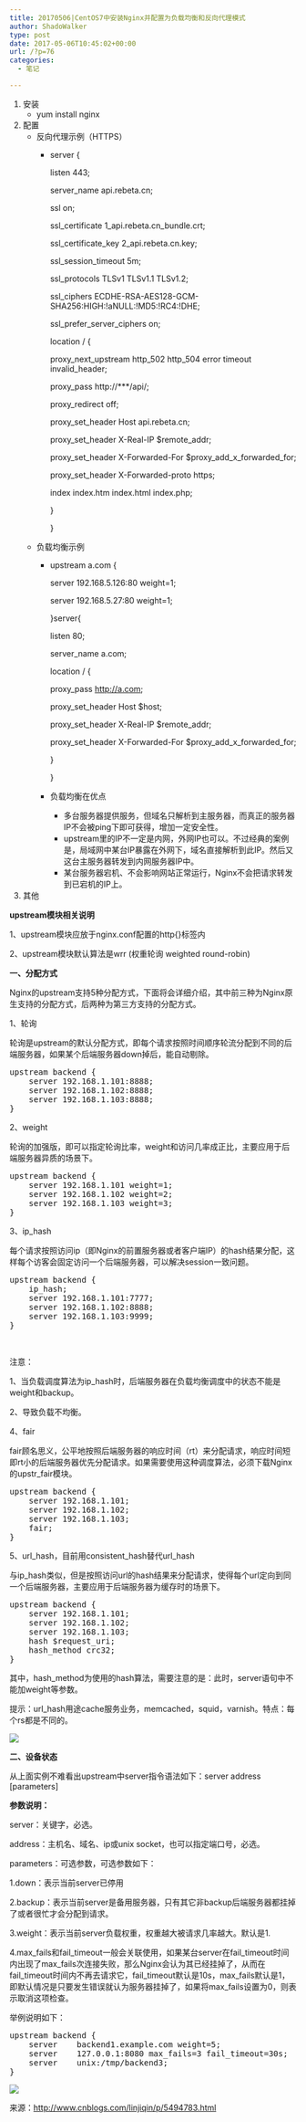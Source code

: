```yaml
---
title: 20170506|CentOS7中安装Nginx并配置为负载均衡和反向代理模式
author: ShadoWalker
type: post
date: 2017-05-06T10:45:02+00:00
url: /?p=76
categories:
  - 笔记

---
```

  1. 安装 
      * yum install nginx
  2. 配置 
      * 反向代理示例（HTTPS） 
          * server {
  
            listen 443;
  
            server_name api.rebeta.cn;
  
            ssl on;
  
            ssl\_certificate 1\_api.rebeta.cn_bundle.crt;
  
            ssl\_certificate\_key 2_api.rebeta.cn.key;
  
            ssl\_session\_timeout 5m;
  
            ssl_protocols TLSv1 TLSv1.1 TLSv1.2;
  
            ssl_ciphers ECDHE-RSA-AES128-GCM-SHA256:HIGH:!aNULL:!MD5:!RC4:!DHE;
  
            ssl\_prefer\_server_ciphers on;
  
            location / {
  
            proxy\_next\_upstream http\_502 http\_504 error timeout invalid_header;
  
            proxy_pass http://\***/api/;
  
            proxy_redirect off;
  
            proxy\_set\_header Host api.rebeta.cn;
  
            proxy\_set\_header X-Real-IP $remote_addr;
  
            proxy\_set\_header X-Forwarded-For $proxy\_add\_x\_forwarded\_for;
  
            proxy\_set\_header X-Forwarded-proto https;
  
            index index.htm index.html index.php;
  
            }
  
            }
      * 负载均衡示例 
          * upstream a.com {
  
            server 192.168.5.126:80 weight=1;
  
            server 192.168.5.27:80 weight=1;
  
            }server{
  
            listen 80;
  
            server_name a.com;
  
            location / {
  
            proxy_pass http://a.com;
  
            proxy\_set\_header Host $host;
  
            proxy\_set\_header X-Real-IP $remote_addr;
  
            proxy\_set\_header X-Forwarded-For $proxy\_add\_x\_forwarded\_for;
  
            }
  
            }
          * 负载均衡在优点 
              * 多台服务器提供服务，但域名只解析到主服务器，而真正的服务器IP不会被ping下即可获得，增加一定安全性。
              * upstream里的IP不一定是内网，外网IP也可以。不过经典的案例是，局域网中某台IP暴露在外网下，域名直接解析到此IP。然后又这台主服务器转发到内网服务器IP中。
              * 某台服务器宕机、不会影响网站正常运行，Nginx不会把请求转发到已宕机的IP上。
  3. 其他

**upstream模块相关说明**
  
1、upstream模块应放于nginx.conf配置的http{}标签内
  
2、upstream模块默认算法是wrr (权重轮询 weighted round-robin)

**一、分配方式**
  
Nginx的upstream支持5种分配方式，下面将会详细介绍，其中前三种为Nginx原生支持的分配方式，后两种为第三方支持的分配方式。

1、轮询
  
轮询是upstream的默认分配方式，即每个请求按照时间顺序轮流分配到不同的后端服务器，如果某个后端服务器down掉后，能自动剔除。

<div class="cnblogs_code">
  <pre>upstream backend {
    server 192.168.1.101:8888;
    server 192.168.1.102:8888;
    server 192.168.1.103:8888;
}</pre>
</div>

2、weight
  
轮询的加强版，即可以指定轮询比率，weight和访问几率成正比，主要应用于后端服务器异质的场景下。

<div class="cnblogs_code">
  <pre>upstream backend {
    server 192.168.1.101 weight=1;
    server 192.168.1.102 weight=2;
    server 192.168.1.103 weight=3;
}</pre>
</div>

3、ip_hash
  
每个请求按照访问ip（即Nginx的前置服务器或者客户端IP）的hash结果分配，这样每个访客会固定访问一个后端服务器，可以解决session一致问题。

<div class="cnblogs_code">
  <pre>upstream backend {
    ip_hash;
    server 192.168.1.101:7777;
    server 192.168.1.102:8888;
    server 192.168.1.103:9999;
}</pre>
</div>

&nbsp;

注意：
  
1、当负载调度算法为ip_hash时，后端服务器在负载均衡调度中的状态不能是weight和backup。
  
2、导致负载不均衡。

4、fair
  
fair顾名思义，公平地按照后端服务器的响应时间（rt）来分配请求，响应时间短即rt小的后端服务器优先分配请求。如果需要使用这种调度算法，必须下载Nginx的upstr_fair模块。

<div class="cnblogs_code">
  <pre>upstream backend {
    server 192.168.1.101;
    server 192.168.1.102;
    server 192.168.1.103;
    fair;
}</pre>
</div>

5、url\_hash，目前用consistent\_hash替代url_hash
  
与ip_hash类似，但是按照访问url的hash结果来分配请求，使得每个url定向到同一个后端服务器，主要应用于后端服务器为缓存时的场景下。

<div class="cnblogs_code">
  <pre>upstream backend {
    server 192.168.1.101;
    server 192.168.1.102;
    server 192.168.1.103;
    hash $request_uri;
    hash_method crc32;
}</pre>
</div>

其中，hash_method为使用的hash算法，需要注意的是：此时，server语句中不能加weight等参数。

提示：url_hash用途cache服务业务，memcached，squid，varnish。特点：每个rs都是不同的。

![][1]

**二、设备状态**
  
从上面实例不难看出upstream中server指令语法如下：server address [parameters]
  
**参数说明：**
  
server：关键字，必选。
  
address：主机名、域名、ip或unix socket，也可以指定端口号，必选。
  
parameters：可选参数，可选参数如下：
  
1.down：表示当前server已停用
  
2.backup：表示当前server是备用服务器，只有其它非backup后端服务器都挂掉了或者很忙才会分配到请求。
  
3.weight：表示当前server负载权重，权重越大被请求几率越大。默认是1.
  
4.max\_fails和fail\_timeout一般会关联使用，如果某台server在fail\_timeout时间内出现了max\_fails次连接失败，那么Nginx会认为其已经挂掉了，从而在fail\_timeout时间内不再去请求它，fail\_timeout默认是10s，max\_fails默认是1，即默认情况是只要发生错误就认为服务器挂掉了，如果将max\_fails设置为0，则表示取消这项检查。

举例说明如下：

<div class="cnblogs_code">
  <pre>upstream backend {
    server    backend1.example.com weight=5;
    server    127.0.0.1:8080 max_fails=3 fail_timeout=30s;
    server    unix:/tmp/backend3;           
}</pre>
</div>

![][2]

来源：http://www.cnblogs.com/linjiqin/p/5494783.html

 [1]: http://images2015.cnblogs.com/blog/270324/201605/270324-20160521103316935-1211672537.png
 [2]: http://images2015.cnblogs.com/blog/270324/201605/270324-20160515112210586-1536184723.png